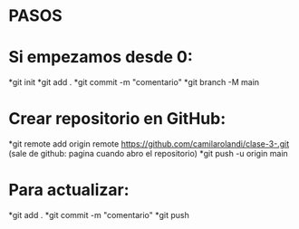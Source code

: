 # PASOS
# Si empezamos desde 0:

  *git init
  *git add . 
  *git commit -m "comentario"
  *git branch -M main

# Crear repositorio en GitHub:

  *git remote add origin remote https://github.com/camilarolandi/clase-3-.git (sale de github: pagina cuando abro el repositorio)
  *git push -u origin main

# Para actualizar:

  *git add . 
  *git commit -m "comentario"
  *git push